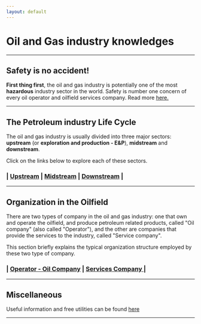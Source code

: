 ```yaml
---
layout: default
---
```

# Oil and Gas industry knowledges

* * *

## Safety is no accident!

**First thing first**, the oil and gas industry is potentially one of the most **hazardous** industry sector in the world. Safety is number one concern of every oil operator and oilfield services company. Read more [here.](./subpages/safety.html)

* * *

## The Petroleum industry Life Cycle

The oil and gas industry is usually divided into three major sectors: **upstream** (or **exploration and production - E&P**), **midstream** and **downstream**.

Click on the links below to explore each of these sectors.

### | [Upstream](./subpages/upstream.html)		| [Midstream](./subpages/midstream.html)		| [Downstream](./subpages/downstream.html)	|

* * *

## Organization in the Oilfield

There are two types of company in the oil and gas industry: one that own and operate the oilfield, and produce petroleum related products, called "Oil company" (also called "Operator"), and the other are companies that provide the services to the industry, called "Service company".

This section briefly explains the typical organization structure employed by these two type of company.

### | [Operator - Oil Company](./subpages/operator.html) | [Services Company ](./subpages/service.html) |

* * *

## Miscellaneous

Useful information and free utilities can be found [here](./subpages/miscellaneous.html)

* * *
